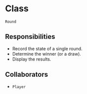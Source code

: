 # Class

`Round`

## Responsibilities

- Record the state of a single round.
- Determine the winner (or a draw).
- Display the results.

## Collaborators

- `Player`
